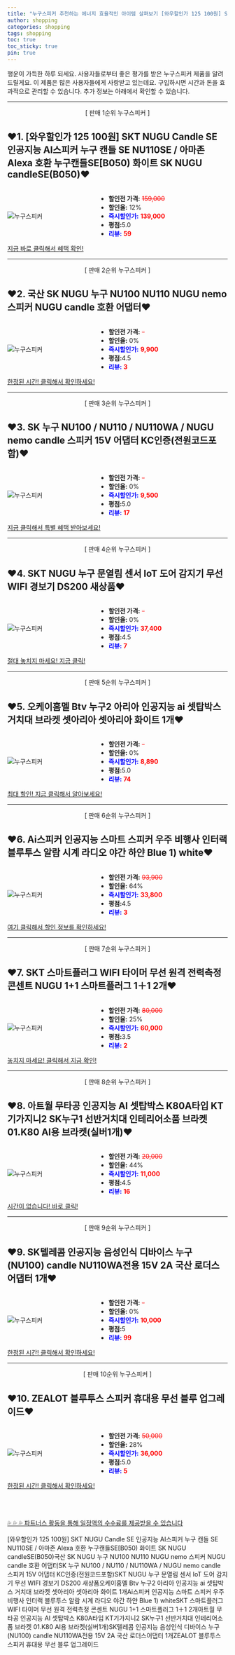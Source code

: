 ```yaml
---
title: "누구스피커 추천하는 에너지 효율적인 아이템 살펴보기 [와우할인가 125 100원] SKT NUGU"
author: shopping
categories: shopping
tags: shopping
toc: true
toc_sticky: true
pin: true
---
```

행운이 가득한 하루 되세요. 사용자들로부터 좋은 평가를 받은 누구스피커 제품을 알려드릴게요. 이 제품은 많은 사용자들에게 사랑받고 있는데요. 구입하시면 시간과 돈을 효과적으로 관리할 수 있습니다. 추가 정보는 아래에서 확인할 수 있습니다.

---
<p class="toplist" style="margin: 0 auto; display: block; width: fit-content;">[ 판매 1순위 누구스피커 ]</p>

<h2><strong>❤️1. [와우할인가 125 100원] SKT NUGU Candle SE 인공지능 AI스피커 누구 캔들 SE NU110SE / 아마존 Alexa 호환 누구캔들SE[B050) 화이트 SK NUGU candleSE(B050)❤️</strong></h2>

<div style="display: flex; align-items: center;">
    <div style="flex: 0.4;">
        <img src="https://thumbnail8.coupangcdn.com/thumbnails/remote/230x230ex/image/vendor_inventory/da61/086c3378cc614cc05f7efa7786823b2edd41bf9e1a166bca35dcec817228.jpg" alt="누구스피커" style="max-width: 100%;">
    </div>
    <div style="flex: 0.6; margin-left: 10px;">
        <ul>
            <li><strong>할인전 가격:</strong> <del style="color: red;">159,000</del></li>
            <li><strong>할인율:</strong> 12%</li>
            <li><span style='color:blue'><strong>즉시할인가:</strong></span> <span style='color:red'><strong>139,000</strong></span></li>
            <li><strong>평점:</strong>5.0</li>
            <li><span style='color:blue'><strong>리뷰:</strong></span> <span style='color:red'><strong>59</strong></span></li>
        </ul>
    </div>
</div>
<div class="center">
    <a href="https://William4Davisa.github.io?lptag=AF9450613&subid=githubio&pageKey=8116053471&traceid=V0-153&itemId=23009547635&vendorItemId=90043395299" class="myButton">
        지금 바로 클릭해서 혜택 확인!
    </a>
</div>


---
<p class="toplist" style="margin: 0 auto; display: block; width: fit-content;">[ 판매 2순위 누구스피커 ]</p>

<h2><strong>❤️2. 국산 SK NUGU 누구 NU100 NU110 NUGU nemo 스피커 NUGU candle 호환 어댑터❤️</strong></h2>

<div style="display: flex; align-items: center;">
    <div style="flex: 0.4;">
        <img src="https://thumbnail7.coupangcdn.com/thumbnails/remote/230x230ex/image/vendor_inventory/0702/25c184d5821e1b45c9cb3ac02bc697e4bdf8b92cf00587ce526e4ae7c605.jpg" alt="누구스피커" style="max-width: 100%;">
    </div>
    <div style="flex: 0.6; margin-left: 10px;">
        <ul>
            <li><strong>할인전 가격:</strong> <del style="color: red;">-</del></li>
            <li><strong>할인율:</strong> 0%</li>
            <li><span style='color:blue'><strong>즉시할인가:</strong></span> <span style='color:red'><strong>9,900</strong></span></li>
            <li><strong>평점:</strong>4.5</li>
            <li><span style='color:blue'><strong>리뷰:</strong></span> <span style='color:red'><strong>3</strong></span></li>
        </ul>
    </div>
</div>
<div class="center">
    <a href="https://William4Davisa.github.io?lptag=AF9450613&subid=githubio&pageKey=7073182763&traceid=V0-153&itemId=17571598871&vendorItemId=84738333609" class="myButton">
        한정된 시간! 클릭해서 확인하세요!
    </a>
</div>


---
<p class="toplist" style="margin: 0 auto; display: block; width: fit-content;">[ 판매 3순위 누구스피커 ]</p>

<h2><strong>❤️3. SK 누구 NU100 / NU110 / NU110WA / NUGU nemo candle 스피커 15V 어댑터 KC인증(전원코드포함)❤️</strong></h2>

<div style="display: flex; align-items: center;">
    <div style="flex: 0.4;">
        <img src="https://thumbnail6.coupangcdn.com/thumbnails/remote/230x230ex/image/vendor_inventory/41f8/1a45b12b2acf1449020ca3071287a5dd8ec5ad3841f7e605c492e5ee45eb.jpg" alt="누구스피커" style="max-width: 100%;">
    </div>
    <div style="flex: 0.6; margin-left: 10px;">
        <ul>
            <li><strong>할인전 가격:</strong> <del style="color: red;">-</del></li>
            <li><strong>할인율:</strong> 0%</li>
            <li><span style='color:blue'><strong>즉시할인가:</strong></span> <span style='color:red'><strong>9,500</strong></span></li>
            <li><strong>평점:</strong>5.0</li>
            <li><span style='color:blue'><strong>리뷰:</strong></span> <span style='color:red'><strong>17</strong></span></li>
        </ul>
    </div>
</div>
<div class="center">
    <a href="https://William4Davisa.github.io?lptag=AF9450613&subid=githubio&pageKey=6793309749&traceid=V0-153&itemId=16010734151&vendorItemId=83215421875" class="myButton">
        지금 클릭해서 특별 혜택 받아보세요!
    </a>
</div>


---
<p class="toplist" style="margin: 0 auto; display: block; width: fit-content;">[ 판매 4순위 누구스피커 ]</p>

<h2><strong>❤️4. SKT NUGU 누구 문열림 센서 IoT 도어 감지기 무선 WIFI 경보기 DS200 새상품❤️</strong></h2>

<div style="display: flex; align-items: center;">
    <div style="flex: 0.4;">
        <img src="https://thumbnail8.coupangcdn.com/thumbnails/remote/230x230ex/image/vendor_inventory/2916/1c1bb2a3ce9194aed7eba96e431301774fc3885c98441704c97162240687.jpg" alt="누구스피커" style="max-width: 100%;">
    </div>
    <div style="flex: 0.6; margin-left: 10px;">
        <ul>
            <li><strong>할인전 가격:</strong> <del style="color: red;">-</del></li>
            <li><strong>할인율:</strong> 0%</li>
            <li><span style='color:blue'><strong>즉시할인가:</strong></span> <span style='color:red'><strong>37,400</strong></span></li>
            <li><strong>평점:</strong>4.5</li>
            <li><span style='color:blue'><strong>리뷰:</strong></span> <span style='color:red'><strong>7</strong></span></li>
        </ul>
    </div>
</div>
<div class="center">
    <a href="https://William4Davisa.github.io?lptag=AF9450613&subid=githubio&pageKey=7449521648&traceid=V0-153&itemId=19390515497&vendorItemId=85585172624" class="myButton">
        절대 놓치지 마세요! 지금 클릭!
    </a>
</div>


---
<p class="toplist" style="margin: 0 auto; display: block; width: fit-content;">[ 판매 5순위 누구스피커 ]</p>

<h2><strong>❤️5. 오케이홈멜 Btv 누구2 아리아 인공지능 ai 셋탑박스 거치대 브라켓 셋아리아 셋아리아 화이트 1개❤️</strong></h2>

<div style="display: flex; align-items: center;">
    <div style="flex: 0.4;">
        <img src="https://thumbnail6.coupangcdn.com/thumbnails/remote/230x230ex/image/vendor_inventory/9547/3198c13f572d8d0d62034616b636bf007fe49c8e186ae03c3bd61f78243f.jpg" alt="누구스피커" style="max-width: 100%;">
    </div>
    <div style="flex: 0.6; margin-left: 10px;">
        <ul>
            <li><strong>할인전 가격:</strong> <del style="color: red;">-</del></li>
            <li><strong>할인율:</strong> 0%</li>
            <li><span style='color:blue'><strong>즉시할인가:</strong></span> <span style='color:red'><strong>8,890</strong></span></li>
            <li><strong>평점:</strong>5.0</li>
            <li><span style='color:blue'><strong>리뷰:</strong></span> <span style='color:red'><strong>74</strong></span></li>
        </ul>
    </div>
</div>
<div class="center">
    <a href="https://William4Davisa.github.io?lptag=AF9450613&subid=githubio&pageKey=317375756&traceid=V0-153&itemId=1012305250&vendorItemId=5412318182" class="myButton">
        최대 할인! 지금 클릭해서 알아보세요!
    </a>
</div>


---
<p class="toplist" style="margin: 0 auto; display: block; width: fit-content;">[ 판매 6순위 누구스피커 ]</p>

<h2><strong>❤️6. Ai스피커 인공지능 스마트 스피커 우주 비행사 인터랙 블루투스 알람 시계 라디오 야간 하얀 Blue 1) white❤️</strong></h2>

<div style="display: flex; align-items: center;">
    <div style="flex: 0.4;">
        <img src="https://thumbnail9.coupangcdn.com/thumbnails/remote/230x230ex/image/vendor_inventory/e799/43c0d79abbd3e66f7941009066286a638f29253a01f68599602146d39645.jpeg" alt="누구스피커" style="max-width: 100%;">
    </div>
    <div style="flex: 0.6; margin-left: 10px;">
        <ul>
            <li><strong>할인전 가격:</strong> <del style="color: red;">93,900</del></li>
            <li><strong>할인율:</strong> 64%</li>
            <li><span style='color:blue'><strong>즉시할인가:</strong></span> <span style='color:red'><strong>33,800</strong></span></li>
            <li><strong>평점:</strong>4.5</li>
            <li><span style='color:blue'><strong>리뷰:</strong></span> <span style='color:red'><strong>3</strong></span></li>
        </ul>
    </div>
</div>
<div class="center">
    <a href="https://William4Davisa.github.io?lptag=AF9450613&subid=githubio&pageKey=6965542041&traceid=V0-153&itemId=16972672472&vendorItemId=84149446635" class="myButton">
        여기 클릭해서 할인 정보를 확인하세요!
    </a>
</div>


---
<p class="toplist" style="margin: 0 auto; display: block; width: fit-content;">[ 판매 7순위 누구스피커 ]</p>

<h2><strong>❤️7. SKT 스마트플러그 WIFI 타이머 무선 원격 전력측정 콘센트 NUGU 1+1 스마트플러그 1＋1 2개❤️</strong></h2>

<div style="display: flex; align-items: center;">
    <div style="flex: 0.4;">
        <img src="https://thumbnail8.coupangcdn.com/thumbnails/remote/230x230ex/image/vendor_inventory/7b5f/168b3c97faa52a11c80092fd673cd2de63a8cb269f57edaf3d32a9382932.jpg" alt="누구스피커" style="max-width: 100%;">
    </div>
    <div style="flex: 0.6; margin-left: 10px;">
        <ul>
            <li><strong>할인전 가격:</strong> <del style="color: red;">80,000</del></li>
            <li><strong>할인율:</strong> 25%</li>
            <li><span style='color:blue'><strong>즉시할인가:</strong></span> <span style='color:red'><strong>60,000</strong></span></li>
            <li><strong>평점:</strong>3.5</li>
            <li><span style='color:blue'><strong>리뷰:</strong></span> <span style='color:red'><strong>2</strong></span></li>
        </ul>
    </div>
</div>
<div class="center">
    <a href="https://William4Davisa.github.io?lptag=AF9450613&subid=githubio&pageKey=6944027190&traceid=V0-153&itemId=16848498882&vendorItemId=84027583081" class="myButton">
        놓치지 마세요! 클릭해서 지금 확인!
    </a>
</div>


---
<p class="toplist" style="margin: 0 auto; display: block; width: fit-content;">[ 판매 8순위 누구스피커 ]</p>

<h2><strong>❤️8. 아트월 무타공 인공지능 AI 셋탑박스 K80A타입 KT기가지니2 SK누구1 선반거치대 인테리어소품 브라켓 01.K80 AI용 브라켓(실버1개)❤️</strong></h2>

<div style="display: flex; align-items: center;">
    <div style="flex: 0.4;">
        <img src="https://thumbnail10.coupangcdn.com/thumbnails/remote/230x230ex/image/vendor_inventory/5b6a/43b3479c905cf8ecb57d24a9b16e7c011e025e280d993a70c5e5eb12f916.jpg" alt="누구스피커" style="max-width: 100%;">
    </div>
    <div style="flex: 0.6; margin-left: 10px;">
        <ul>
            <li><strong>할인전 가격:</strong> <del style="color: red;">20,000</del></li>
            <li><strong>할인율:</strong> 44%</li>
            <li><span style='color:blue'><strong>즉시할인가:</strong></span> <span style='color:red'><strong>11,000</strong></span></li>
            <li><strong>평점:</strong>4.5</li>
            <li><span style='color:blue'><strong>리뷰:</strong></span> <span style='color:red'><strong>16</strong></span></li>
        </ul>
    </div>
</div>
<div class="center">
    <a href="https://William4Davisa.github.io?lptag=AF9450613&subid=githubio&pageKey=4782324847&traceid=V0-153&itemId=6116847100&vendorItemId=73413137119" class="myButton">
        시간이 없습니다! 바로 클릭!
    </a>
</div>


---
<p class="toplist" style="margin: 0 auto; display: block; width: fit-content;">[ 판매 9순위 누구스피커 ]</p>

<h2><strong>❤️9. SK텔레콤 인공지능 음성인식 디바이스 누구(NU100) candle NU110WA전용 15V 2A 국산 로더스어댑터 1개❤️</strong></h2>

<div style="display: flex; align-items: center;">
    <div style="flex: 0.4;">
        <img src="https://thumbnail7.coupangcdn.com/thumbnails/remote/230x230ex/image/vendor_inventory/feaa/b0c8f71a12e56f97394146b8bf8b6452007d8dbea77d663ae61c4e086453.jpg" alt="누구스피커" style="max-width: 100%;">
    </div>
    <div style="flex: 0.6; margin-left: 10px;">
        <ul>
            <li><strong>할인전 가격:</strong> <del style="color: red;">-</del></li>
            <li><strong>할인율:</strong> 0%</li>
            <li><span style='color:blue'><strong>즉시할인가:</strong></span> <span style='color:red'><strong>10,000</strong></span></li>
            <li><strong>평점:</strong>5</li>
            <li><span style='color:blue'><strong>리뷰:</strong></span> <span style='color:red'><strong>99</strong></span></li>
        </ul>
    </div>
</div>
<div class="center">
    <a href="https://William4Davisa.github.io?lptag=AF9450613&subid=githubio&pageKey=7199409179&traceid=V0-153&itemId=18194272323&vendorItemId=85342948964" class="myButton">
        한정된 시간! 클릭해서 확인하세요!
    </a>
</div>


---
<p class="toplist" style="margin: 0 auto; display: block; width: fit-content;">[ 판매 10순위 누구스피커 ]</p>

<h2><strong>❤️10. ZEALOT 블루투스 스피커 휴대용 무선 블루 업그레이드❤️</strong></h2>

<div style="display: flex; align-items: center;">
    <div style="flex: 0.4;">
        <img src="https://thumbnail6.coupangcdn.com/thumbnails/remote/230x230ex/image/vendor_inventory/8d55/cb462ce6c502dbfacc29bfef4dc0e33ef916590c875fde0bc28210d28aba.jpg" alt="누구스피커" style="max-width: 100%;">
    </div>
    <div style="flex: 0.6; margin-left: 10px;">
        <ul>
            <li><strong>할인전 가격:</strong> <del style="color: red;">50,000</del></li>
            <li><strong>할인율:</strong> 28%</li>
            <li><span style='color:blue'><strong>즉시할인가:</strong></span> <span style='color:red'><strong>36,000</strong></span></li>
            <li><strong>평점:</strong>5.0</li>
            <li><span style='color:blue'><strong>리뷰:</strong></span> <span style='color:red'><strong>5</strong></span></li>
        </ul>
    </div>
</div>
<div class="center">
    <a href="https://William4Davisa.github.io?lptag=AF9450613&subid=githubio&pageKey=6769219715&traceid=V0-153&itemId=15888621112&vendorItemId=81918446619" class="myButton">
        한정된 시간! 클릭해서 확인하세요!
    </a>
</div>

<br><br><br>[💦 💦 💦 파트너스 활동을 통해 일정액의 수수료를 제공받을 수 있습니다](https://link.coupang.com/a/bcpT2c)<br><br>[와우할인가 125 100원] SKT NUGU Candle SE 인공지능 AI스피커 누구 캔들 SE NU110SE / 아마존 Alexa 호환 누구캔들SE[B050) 화이트 SK NUGU candleSE(B050)국산 SK NUGU 누구 NU100 NU110 NUGU nemo 스피커 NUGU candle 호환 어댑터SK 누구 NU100 / NU110 / NU110WA / NUGU nemo candle 스피커 15V 어댑터 KC인증(전원코드포함)SKT NUGU 누구 문열림 센서 IoT 도어 감지기 무선 WIFI 경보기 DS200 새상품오케이홈멜 Btv 누구2 아리아 인공지능 ai 셋탑박스 거치대 브라켓 셋아리아 셋아리아 화이트 1개Ai스피커 인공지능 스마트 스피커 우주 비행사 인터랙 블루투스 알람 시계 라디오 야간 하얀 Blue 1) whiteSKT 스마트플러그 WIFI 타이머 무선 원격 전력측정 콘센트 NUGU 1+1 스마트플러그 1＋1 2개아트월 무타공 인공지능 AI 셋탑박스 K80A타입 KT기가지니2 SK누구1 선반거치대 인테리어소품 브라켓 01.K80 AI용 브라켓(실버1개)SK텔레콤 인공지능 음성인식 디바이스 누구(NU100) candle NU110WA전용 15V 2A 국산 로더스어댑터 1개ZEALOT 블루투스 스피커 휴대용 무선 블루 업그레이드